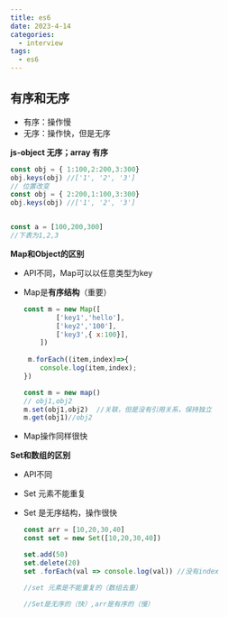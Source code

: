 ```yaml
---
title: es6
date: 2023-4-14
categories:
  - interview
tags:
  - es6
---
```

## 有序和无序

- 有序：操作慢
- 无序：操作快，但是无序

**js-object 无序；array 有序**

```javascript
const obj = { 1:100,2:200,3:300}
obj.keys(obj) //['1', '2', '3']
// 位置改变
const obj = { 2:200,1:100,3:300}
obj.keys(obj) //['1', '2', '3']


const a = [100,200,300]
//下表为1,2,3
```

**Map和Object的区别**

- API不同，Map可以以任意类型为key

- Map是**有序结构**（重要）

  ```javascript
  const m = new Map([
          ['key1','hello'],
          ['key2','100'],
          ['key3',{ x:100}],
      ])
      
   m.forEach((item,index)=>{
      console.log(item,index);
  })
  
  const m = new map()
  // obj1,obj2
  m.set(obj1,obj2)  //关联，但是没有引用关系，保持独立
  m.get(obj1)//obj2
  ```

  

- Map操作同样很快

  

**Set和数组的区别**

  - API不同

  - Set 元素不能重复

  - Set 是无序结构，操作很快

    ```javascript
    const arr = [10,20,30,40]
    const set = new Set([10,20,30,40])
    
    set.add(50)
    set.delete(20)
    set .forEach(val => console.log(val)) //没有index
    
    //set 元素是不能重复的（数组去重）
    
    //Set是无序的（快）,arr是有序的（慢）
    ```
